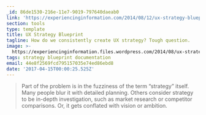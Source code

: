 ```yaml
---
_id: 86de1530-216e-11e7-9019-797640daeab0
link: 'https://experiencinginformation.com/2014/08/12/ux-strategy-blueprint/'
section: tools
type: template
title: UX Strategy Blueprint
tagline: How do we consistently create UX strategy? Tough question.
image: >-
  https://experiencinginformation.files.wordpress.com/2014/08/ux-strategy-blueprint1.png
tags: strategy blueprint documentation
email: 44e8f2569fcd795157035e74ed86ebd8
date: '2017-04-15T00:00:25.525Z'
---
```

> Part of the problem is in the fuzziness of the term “strategy” itself. Many people blur it with detailed planning. Others consider strategy to be in-depth investigation, such as market research or competitor comparisons. Or, it gets conflated with vision or ambition.
